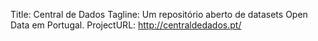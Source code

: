 Title: Central de Dados
Tagline: Um repositório aberto de datasets Open Data em Portugal.
ProjectURL: http://centraldedados.pt/


